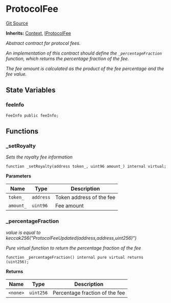 # ProtocolFee
[Git Source](https://github.com/ContractLabs/foundry-bountykinds-contract/blob/67e6855d3beabdf242cc0b51d9e53b087a5235b9/src/oz-custom/internal/ProtocolFee.sol)

**Inherits:**
[Context](/src/oz-custom/oz/utils/Context.sol/abstract.Context.md), [IProtocolFee](/src/oz-custom/internal/interfaces/IProtocolFee.sol/interface.IProtocolFee.md)

*Abstract contract for protocol fees.*

*An implementation of this contract should define the
`_percentageFraction` function, which returns the
percentage fraction of the fee.*

*The fee amount is calculated as the product of the fee percentage and
the fee value.*


## State Variables
### feeInfo

```solidity
FeeInfo public feeInfo;
```


## Functions
### _setRoyalty

*Sets the royalty fee information*


```solidity
function _setRoyalty(address token_, uint96 amount_) internal virtual;
```
**Parameters**

|Name|Type|Description|
|----|----|-----------|
|`token_`|`address`|Token address of the fee|
|`amount_`|`uint96`|Fee amount|


### _percentageFraction

*value is equal to
keccak256("ProtocolFeeUpdated(address,address,uint256)")*

*Pure virtual function to return the percentage fraction of the fee*


```solidity
function _percentageFraction() internal pure virtual returns (uint256);
```
**Returns**

|Name|Type|Description|
|----|----|-----------|
|`<none>`|`uint256`|Percentage fraction of the fee|


